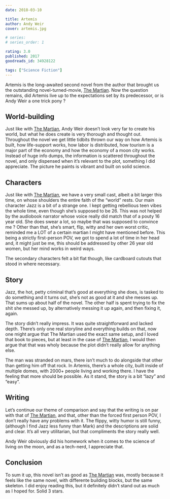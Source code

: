 ```yaml
---
date: 2018-03-10

title: Artemis
author: Andy Weir
cover: artemis.jpg

# series: 
# series_order: 1

rating: 3.0
published: 2017
goodreads_id: 34928122

tags: ["Science Fiction"]
---
```


Artemis is the long-awaited second novel from the author that brought us the outstanding novel-turned-movie, [The Martian](2016-11-15-Andy-Weir---The-Martian.md). Now the question remains, did Artemis live up to the expectations set by its predecessor, or is Andy Weir a one trick pony ?

<!--more-->

## World-building

Just like with [The Martian](2016-11-15-Andy-Weir---The-Martian.md), Andy Weir doesn’t look very far to create his world, but what he does create is very thorough and thought out. Throughout the novel we get little tidbits thrown our way on how Artemis is built, how life-support works, how labor is distributed, how tourism is a major part of the economy and how the economy of a moon city works. Instead of huge info dumps, the information is scattered throughout the novel, and only dispensed when it’s relevant to the plot, something I did appreciate. The picture he paints is vibrant and built on solid science.

## Characters

Just like with [The Martian](2016-11-15-Andy-Weir---The-Martian.md), we have a very small cast, albeit a bit larger this time, on whose shoulders the entire faith of the “world” rests. Our main character Jazz is a bit of a strange one. I kept getting rebellious teen vibes the whole time, even though she’s supposed to be 26. This was not helped by the audiobook narrator whose voice really did match that of a pouty 16 year old. She does swear a lot, so maybe that was supposed to convince me ? Other than that, she’s smart, flip, witty and her own worst critic, reminded me a LOT of a certain martian I might have mentioned before. This being a strictly first-person POV, we got to spend a lot of time in her head and, it might just be me, this should be addressed by other 26 year old women, but her mind works in weird ways.

The secondary characters felt a bit flat though, like cardboard cutouts that stood in where necessary.

## Story

Jazz, the hot, petty criminal that’s good at everything she does, is tasked to do something and it turns out, she’s not as good at it and she messes up. That sums up about half of the novel. The other half is spent trying to fix the shit she messed up, by alternatively messing it up again, and then fixing it, again.

The story didn’t really impress. It was quite straightforward and lacked depth. There’s only one real storyline and everything builds on that, now one might argue that The Martian used the exact same setup, and I loved that book to pieces, but at least in the case of [The Martian](2016-11-15-Andy-Weir---The-Martian.md), I would then argue that that was wholy because the plot didn’t really allow for anything else.

The man was stranded on mars, there isn’t much to do alongside that other than getting him off that rock. In Artemis, there’s a whole city, built inside of multiple domes, with 2000+ people living and working there. I have the feeling that more should be possible. As it stand, the story is a bit “lazy” and “easy”.

## Writing

Let’s continue our theme of comparison and say that the writing is on par with that of [The Martian](2016-11-15-Andy-Weir---The-Martian.md), and that, other than the forced first person POV, I don’t really have any problems with it. The flippy, witty humor is still funny, (although I find Jazz less funny than Mark) and the descriptions are solid and clear. It’s all very utilitarian, but that compliments the story really well.

Andy Weir obviously did his homework when it comes to the science of living on the moon, and as a tech-nerd, I appreciate that.

## Conclusion

To sum it up, this novel isn’t as good as [The Martian](2016-11-15-Andy-Weir---The-Martian.md) was, mostly because it feels like the same novel, with differente building blocks, but the same skeleton. I did enjoy reading this, but it definitely didn’t stand out as much as I hoped for. Solid 3 stars.
